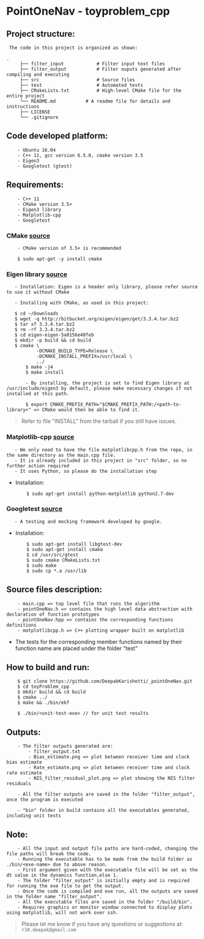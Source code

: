 # PointOneNav - toyproblem_cpp


## Project structure:
``` The code in this project is organized as shown:```


    .
		 ├── filter_input            # Filter input text files
		 ├── filter_output           # Filter ouputs generated after compiling and executing
		 ├── src                     # Source files
		 ├── test                    # Automated tests
		 ├── CMakeLists.txt          # High-level CMake file for the entire project
		 └── README.md 		     # A readme file for details and instructions	
		 ├── LICENSE
		 └── .gitignore
    

## Code developed platform:
```
	- Ubuntu 16.04
	- C++ 11, gcc version 6.5.0, cmake version 3.5
	- Eigen3
	- Googletest (gtest)
```

## Requirements:
```
	- C++ 11 
	- CMake version 3.5+
	- Eigen3 library
	- Matplotlib-cpp
	- Googletest  
```

### CMake [source](https://cmake.org/)
```
	- CMake version of 3.5+ is recommended

	$ sudo apt-get -y install cmake
```

### Eigen library [source](http://eigen.tuxfamily.org/)
 ```
 	- Installation: Eigen is a header only library, please refer source to use it without CMake

 	- Installing with CMake, as used in this project:

 	$ cd ~/Downloads
 	$ wget -q http://bitbucket.org/eigen/eigen/get/3.3.4.tar.bz2
 	$ tar xf 3.3.4.tar.bz2
 	$ rm -rf 3.3.4.tar.bz2
 	$ cd eigen-eigen-5a0156e40feb
 	$ mkdir -p build && cd build
 	$ cmake \
			-DCMAKE_BUILD_TYPE=Release \
			-DCMAKE_INSTALL_PREFIX=/usr/local \
			../
		$ make -j4
		$ make install

		- By installing, the project is set to find Eigen library at /usr/include/eigen3 by default, please make necessary changes if not installed at this path.

		$ export CMAKE_PREFIX_PATH="$CMAKE_PREFIX_PATH:/<path-to-library>" => CMake would then be able to find it.

 ``` 
> Refer to file "INSTALL" from the tarball if you still have issues.


### Matplotlib-cpp [source](https://github.com/lava/matplotlib-cpp)
 ```
 	- We only need to have the file matplotlibcpp.h from the repo, in the same directory as the main.cpp file.
 	- It is already included in this project in "src" folder, so no further action required
 	- It uses Python, so please do the installation step
 ```

 - Installation:
 	```
 		$ sudo apt-get install python-matplotlib python2.7-dev 
 	```


### Googletest [source](https://github.com/google/googletest)
 ```
 	- A testing and mocking framework developed by google.
 ```

 - Installation:
 	```
 		$ sudo apt-get install libgtest-dev
 		$ sudo apt-get install cmake
 		$ cd /usr/src/gtest
 		$ sudo cmake CMakeLists.txt
 		$ sudo make
		$ sudo cp *.a /usr/lib
 	```


## Source files description:
```
	- main.cpp => top level file that runs the algorithm
	- pointOneNav.h => contains the high level data abstraction with declaration of function prototypes
 	- pointOneNav.hpp => contains the corresponding functions definitions
 	- matplotlibcpp.h => C++ plotting wrapper built on matplotlib
```
- The tests for the corresponding member functions named by their function name are placed under the folder "test"  

## How to build and run:
```
	$ git clone https://github.com/DeepakKarishetti/_pointOneNav.git
	$ cd toyProblem_cpp
	$ mkdir build && cd build
	$ cmake ../ 
	$ make && ./bin/ekf 

	$ ./bin/<unit-test-exe> // for unit test results
```

## Outputs:
```
	- The filter outputs generated are:
		- filter_output.txt 
		- Bias_estimate.png => plot between receiver time and clock bias estimate
		- Rate_estimate.png => plot between receiver time and clock rate estimate
		- NIS_filter_residual_plot.png => plot showing the NIS filter residuals 
		
	- All the filter outputs are saved in the folder "filter_output", once the program is executed

	- "bin" folder in build contains all the executables generated, including unit tests
```

## Note:
```
	- All the input and output file paths are hard-coded, changing the file paths will break the code.
	- Running the executable has to be made from the build folder as ./bin/<exe-name> due to above reason.
	- First argument given with the executable file will be set as the dt value in the dynamics function,else 1.
	- The folder "filter_output" is initially empty and is required for running the exe file to get the output.
	- Once the code is compiled and exe run, all the outputs are saved in the folder name "filter_output".
	- All the executable files are saved in the folder "/build/bin".
	- Requires graphics or monitor window connected to display plots using matplotlib, will not work over ssh.
```

> Please let me know if you have any questions or suggestions at: ```r10.deepak@gmail.com```
